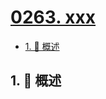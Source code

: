 # [0263. xxx](https://github.com/Tdahuyou/TNotes.leetcode/tree/main/notes/0263.%20xxx)

<!-- region:toc -->

- [1. 📝 概述](#1--概述)

<!-- endregion:toc -->

## 1. 📝 概述
